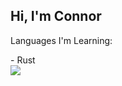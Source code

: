 ## Hi, I'm Connor
<p>Languages I'm Learning:</p>
- Rust
<div>
  </div>

<img align="center" src="https://github-readme-stats.vercel.app/api?username=30440r&show_icons=true&count_private=true&theme=light">
